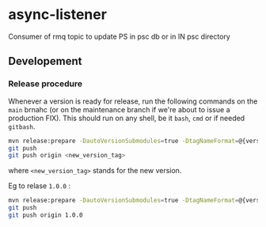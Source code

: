 # async-listener
Consumer of rmq topic to update PS in psc db or in IN psc directory

## Developement

### Release procedure

Whenever a version is ready for release, run the following commands on the `main` brnahc (or on the maintenance branch if we're about to issue a production FIX). This should run on any shell, be it `bash`, `cmd` or if needed `gitbash`.

```bash
mvn release:prepare -DautoVersionSubmodules=true -DtagNameFormat=@{version}
git push
git push origin <new_version_tag>
```

where `<new_version_tag>` stands for the new version.

Eg to relase `1.0.0` :

```bash
mvn release:prepare -DautoVersionSubmodules=true -DtagNameFormat=@{version}
git push
git push origin 1.0.0
```